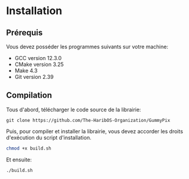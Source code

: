 # Installation

## Prérequis

Vous devez posséder les programmes suivants sur votre machine:
- GCC version 12.3.0
- CMake version 3.25
- Make 4.3
- Git version 2.39

## Compilation

Tous d'abord, télécharger le code source de la librairie:
```
git clone https://github.com/The-HaribOS-Organization/GummyPix
```

Puis, pour compiler et installer la librairie, vous devez accorder les droits d'exécution du script d'installation.
```bash
chmod +x build.sh
```

Et ensuite:
```bash
./build.sh
```
